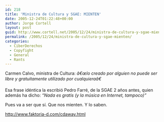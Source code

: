 ```yaml
---
id: 218
title: 'Ministra de Cultura y SGAE: MIENTEN'
date: 2005-12-24T01:22:48+00:00
author: Jorge Cortell
layout: post
guid: http://www.cortell.net/2005/12/24/ministra-de-cultura-y-sgae-mienten/
permalink: /2005/12/24/ministra-de-cultura-y-sgae-mienten/
categories:
  - CiberDerechos
  - Copyfight
  - General
  - Rants
---
```

Carmen Calvo, ministra de Cultura: _â€œlo creado por alguien no puede ser libre y gratuitamente utilizado por cualquieraâ€_

Esa frase idéntica la escribió Pedro Farré, de la SGAE 2 años antes, quien además ha dicho: _&#8220;Nada es gratis (y la música en Internet, tampoco)&#8221;_

Pues va a ser que sí­. Que nos mienten. Y lo saben.

<http://www.faktoria-d.com/cdaway.html>